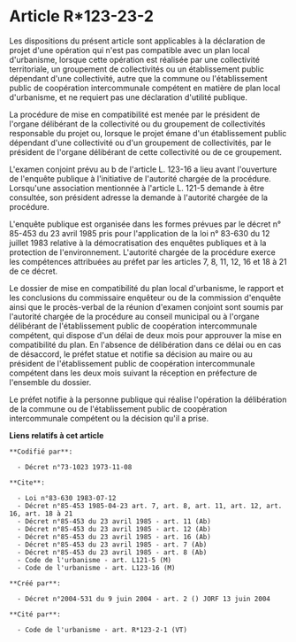 # Article R*123-23-2

Les dispositions du présent article sont applicables à la déclaration de projet d'une opération qui n'est pas compatible avec
un plan local d'urbanisme, lorsque cette opération est réalisée par une collectivité territoriale, un groupement de
collectivités ou un établissement public dépendant d'une collectivité, autre que la commune ou l'établissement public de
coopération intercommunale compétent en matière de plan local d'urbanisme, et ne requiert pas une déclaration d'utilité
publique.

La procédure de mise en compatibilité est menée par le président de l'organe délibérant de la collectivité ou du groupement
de collectivités responsable du projet ou, lorsque le projet émane d'un établissement public dépendant d'une collectivité ou
d'un groupement de collectivités, par le président de l'organe délibérant de cette collectivité ou de ce groupement.

L'examen conjoint prévu au b de l'article L. 123-16 a lieu avant l'ouverture de l'enquête publique à l'initiative de
l'autorité chargée de la procédure. Lorsqu'une association mentionnée à l'article L. 121-5 demande à être consultée, son
président adresse la demande à l'autorité chargée de la procédure.

L'enquête publique est organisée dans les formes prévues par le décret n° 85-453 du 23 avril 1985 pris pour l'application de
la loi n° 83-630 du 12 juillet 1983 relative à la démocratisation des enquêtes publiques et à la protection de
l'environnement. L'autorité chargée de la procédure exerce les compétences attribuées au préfet par les articles 7, 8, 11,
12, 16 et 18 à 21 de ce décret.

Le dossier de mise en compatibilité du plan local d'urbanisme, le rapport et les conclusions du commissaire enquêteur ou de
la commission d'enquête ainsi que le procès-verbal de la réunion d'examen conjoint sont soumis par l'autorité chargée de la
procédure au conseil municipal ou à l'organe délibérant de l'établissement public de coopération intercommunale compétent,
qui dispose d'un délai de deux mois pour approuver la mise en compatibilité du plan. En l'absence de délibération dans ce
délai ou en cas de désaccord, le préfet statue et notifie sa décision au maire ou au président de l'établissement public de
coopération intercommunale compétent dans les deux mois suivant la réception en préfecture de l'ensemble du dossier.

Le préfet notifie à la personne publique qui réalise l'opération la délibération de la commune ou de l'établissement public
de coopération intercommunale compétent ou la décision qu'il a prise.

**Liens relatifs à cet article**

	**Codifié par**:

	  - Décret n°73-1023 1973-11-08

	**Cite**:

	  - Loi n°83-630 1983-07-12
	  - Décret n°85-453 1985-04-23 art. 7, art. 8, art. 11, art. 12, art. 16, art. 18 à 21
	  - Décret n°85-453 du 23 avril 1985 - art. 11 (Ab)
	  - Décret n°85-453 du 23 avril 1985 - art. 12 (Ab)
	  - Décret n°85-453 du 23 avril 1985 - art. 16 (Ab)
	  - Décret n°85-453 du 23 avril 1985 - art. 7 (Ab)
	  - Décret n°85-453 du 23 avril 1985 - art. 8 (Ab)
	  - Code de l'urbanisme - art. L121-5 (M)
	  - Code de l'urbanisme - art. L123-16 (M)

	**Créé par**:

	  - Décret n°2004-531 du 9 juin 2004 - art. 2 () JORF 13 juin 2004

	**Cité par**:

	  - Code de l'urbanisme - art. R*123-2-1 (VT)
